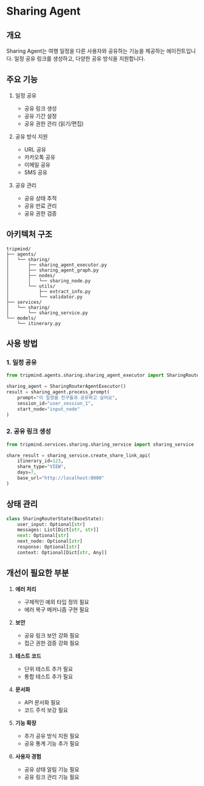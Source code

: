# Sharing Agent

## 개요

Sharing Agent는 여행 일정을 다른 사용자와 공유하는 기능을 제공하는 에이전트입니다. 일정 공유 링크를 생성하고, 다양한 공유 방식을 지원합니다.

## 주요 기능

1. 일정 공유

   - 공유 링크 생성
   - 공유 기간 설정
   - 공유 권한 관리 (읽기/편집)

2. 공유 방식 지원

   - URL 공유
   - 카카오톡 공유
   - 이메일 공유
   - SMS 공유

3. 공유 관리
   - 공유 상태 추적
   - 공유 만료 관리
   - 공유 권한 검증

## 아키텍처 구조

```
tripmind/
├── agents/
│   └── sharing/
│       ├── sharing_agent_executor.py
│       ├── sharing_agent_graph.py
│       ├── nodes/
│       │   └── sharing_node.py
│       └── utils/
│           ├── extract_info.py
│           └── validator.py
├── services/
│   └── sharing/
│       └── sharing_service.py
└── models/
    └── itinerary.py
```

## 사용 방법

### 1. 일정 공유

```python
from tripmind.agents.sharing.sharing_agent_executor import SharingRouterAgentExecutor

sharing_agent = SharingRouterAgentExecutor()
result = sharing_agent.process_prompt(
    prompt="이 일정을 친구들과 공유하고 싶어요",
    session_id="user_session_1",
    start_node="input_node"
)
```

### 2. 공유 링크 생성

```python
from tripmind.services.sharing.sharing_service import sharing_service

share_result = sharing_service.create_share_link_api(
    itinerary_id=123,
    share_type="VIEW",
    days=7,
    base_url="http://localhost:8000"
)
```

## 상태 관리

```python
class SharingRouterState(BaseState):
    user_input: Optional[str]
    messages: List[Dict[str, str]]
    next: Optional[str]
    next_node: Optional[str]
    response: Optional[str]
    context: Optional[Dict[str, Any]]
```

## 개선이 필요한 부분

1. **에러 처리**

   - 구체적인 예외 타입 정의 필요
   - 에러 복구 메커니즘 구현 필요

2. **보안**

   - 공유 링크 보안 강화 필요
   - 접근 권한 검증 강화 필요

3. **테스트 코드**

   - 단위 테스트 추가 필요
   - 통합 테스트 추가 필요

4. **문서화**

   - API 문서화 필요
   - 코드 주석 보강 필요

5. **기능 확장**

   - 추가 공유 방식 지원 필요
   - 공유 통계 기능 추가 필요

6. **사용자 경험**
   - 공유 상태 알림 기능 필요
   - 공유 링크 관리 기능 필요
